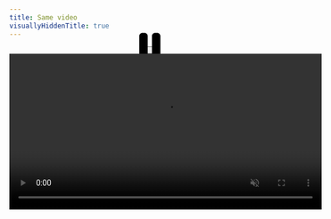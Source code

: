 ```yaml
---
title: Same video
visuallyHiddenTitle: true
---
```


<script>
	const getVideoState = (videoElement) => ({
		currentTime: videoElement.currentTime,
		playing: !videoElement.paused,
	});
	const restoreVideoState = (videoElement, videoButtonElement, state) => {
		videoElement.currentTime = state.currentTime;
		if (state.playing === true) {
			videoElement.play();
			videoButtonElement.dataset.playing = true;
		}
	};
	window.addEventListener('pageswap', (event) => {
		if (event.viewTransition) {
			const videoElement = document.querySelector('#video-2');
			const videoState = getVideoState(videoElement);
			sessionStorage.setItem('videoState', JSON.stringify(videoState));
		}
	});
	window.addEventListener('pagereveal', (event) => {
		if (event.viewTransition) {
			const videoElement = document.querySelector('#video-2');
			const videoButtonElement = document.querySelector('#video-2-button');
			const videoState = sessionStorage.getItem('videoState');
			if (videoElement && videoState) {
				try {
					videoElement.addEventListener('loadeddata', (event) => {
						if (videoElement.readyState >= 4) {
							restoreVideoState(
								videoElement,
								videoButtonElement,
								JSON.parse(videoState)
							);
						}
					});
				} catch (error) {
					videoElement.currentTime = 0;
				}
			}
		}
	});
</script>
<button type="button" id="video-2-button" data-playing="true" class="h2">
	<span class="play">
		<svg xmlns="http://www.w3.org/2000/svg" viewBox="0 0 384 512" aria-hidden="true"><!--!Font Awesome Free 6.6.0 by @fontawesome - https://fontawesome.com License - https://fontawesome.com/license/free Copyright 2024 Fonticons, Inc.--><path d="M73 39c-14.8-9.1-33.4-9.4-48.5-.9S0 62.6 0 80L0 432c0 17.4 9.4 33.4 24.5 41.9s33.7 8.1 48.5-.9L361 297c14.3-8.7 23-24.2 23-41s-8.7-32.2-23-41L73 39z"/></svg>
		<span class="visually-hidden">Play</span>
	</span>
	<span class="pause">
		<svg xmlns="http://www.w3.org/2000/svg" viewBox="0 0 320 512" aria-hidden="true"><!--!Font Awesome Free 6.6.0 by @fontawesome - https://fontawesome.com License - https://fontawesome.com/license/free Copyright 2024 Fonticons, Inc.--><path d="M48 64C21.5 64 0 85.5 0 112L0 400c0 26.5 21.5 48 48 48l32 0c26.5 0 48-21.5 48-48l0-288c0-26.5-21.5-48-48-48L48 64zm192 0c-26.5 0-48 21.5-48 48l0 288c0 26.5 21.5 48 48 48l32 0c26.5 0 48-21.5 48-48l0-288c0-26.5-21.5-48-48-48l-32 0z"/></svg>
		<span class="visually-hidden">Pause</span>
	</span>
</button>
<video
	src="/Puppy.mp4"
	id="video-2"
	aria-labelledby="video-label"
	playsinline
	loop
	muted
	autoplay></video>
<p id="video-label" hidden>A video of a puppy spinning around, it's heading is rolling around so it can keep facing the camera.</p>
<script>
	document.querySelector('#video-2-button').addEventListener('click', (event) => {
		const videoElement = document.querySelector('#video-2');
		if (videoElement.paused === false) {
			videoElement.pause();
		} else if (videoElement.paused === true) {
			videoElement.play();
		}
		event.target.dataset.playing = !videoElement.paused;
	});
</script>
<style>
	html:active-view-transition-type(forwards) {
		&::view-transition-old(video) {
			display: none;
		}
		&::view-transition-new(video) {
			animation: none;
		}
	}
	#video-2 {
		aspect-ratio: var(--ratio-square);
		background-image: url('/Puppy.webp');
		background-size: contain;
		background-position: center;
		block-size: auto;
		border-radius: var(--radius-3);
		display: block;
		inline-size: 35rem;
		view-transition-name: video;
	}
	#video-2-button {
		block-size: 1em;
		display: grid;
		inline-size: 1em;
		place-content: center;
		place-self: center;
		> * {
			pointer-events: none;
		}
		&[data-playing="false"] {
			.play { display: block; }
			.pause { display: none; }
		}
		&[data-playing="true"] {
			.play { display: none; }
			.pause { display: block; }
		}
	}
</style>
